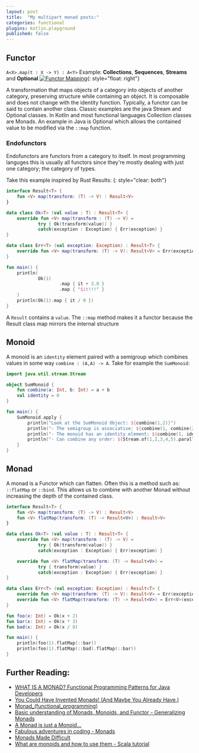 ```yaml
---
layout: post
title:  "My multipart monad posts:"
categories: functional
plugins: kotlin.playground
published: false
---
```


## Functor
`A<X>.map(t : X -> Y) : A<Y>`
Example: **Collections**, **Sequences**, **Streams** and **Optional**
[![Functor Mapping](https://www.plantuml.com/plantuml/png/RP0_IySm48Rt-nG7BZfq49poar3n3pWvA2xYS3P76qZJa5u64R-xRQyLMynqUOwNzqdgKIXBwGECANY1wgtppd5yhon0GzdXosTY_094ynY5MyudmEbKrWtb8_0hXS8pCdVBVTlAy2pPntPPwQWhnq9D1z-WZKWj-OZ_59_TtjnVFLpYKn8_H0hNiubLbL-sEjcjjgTqlZ9Z_XXUd7OnTTsb51cpYHyI2ktn3HmTwi_LqrZwy0C0)](https://www.plantuml.com/plantuml/umla/RP0_IySm48Rt-nG7BZfq49poar3n3pWvA2xYS3P76qZJa5u64R-xRQyLMynqUOwNzqdgKIXBwGECANY1wgtppd5yhon0GzdXosTY_094ynY5MyudmEbKrWtb8_0hXS8pCdVBVTlAy2pPntPPwQWhnq9D1z-WZKWj-OZ_59_TtjnVFLpYKn8_H0hNiubLbL-sEjcjjgTqlZ9Z_XXUd7OnTTsb51cpYHyI2ktn3HmTwi_LqrZwy0C0){: style="float: right"}

A transformation that maps objects of a category into objects of another category, preserving structure while containing an object. It is composable and does not change with the identity function. Typically, a functor can be said to contain another class. Classic examples are the java Stream and Optional classes. In Kotlin and most functional languages Collection classes are Monads. An example in Java is Optional which allows the contained value to be modified via the `::map` function.

### Endofunctors
Endofunctors are functors from a category to itself.  In most programming languges this is usually all functors since they're mostly dealing with just one category; the category of types.

Take this example inspired by Rust Results:
{: style="clear: both"}

```kotlin
interface Result<T> {
    fun <V> map(transform: (T) -> V) : Result<V>
}

data class Ok<T> (val value : T) : Result<T> {
    override fun <V> map(transform : (T) -> V) =
            try { Ok(transform(value)) }
            catch(exception : Exception) { Err(exception) }
}

data class Err<T> (val exception: Exception) : Result<T> {
    override fun <V> map(transform: (T) -> V): Result<V> = Err(exception)
}

fun main() {
    println(
            Ok(1)
                    .map { it + 3.0 }
                    .map { "$it!!!" }
    )
    println(Ok(1).map { it / 0 })
}
```

A `Result` contains a `value`.  The `::map` method makes it a functor because the Result class map mirrors the internal structure

## Monoid

A monoid is an `identity` element paired with a semigroup which combines values in some way `combine : (A,A) -> A`. Take for example the `SumMonoid`:

```kotlin
import java.util.stream.Stream

object SumMonoid {
    fun combine(a: Int, b: Int) = a + b
    val identity = 0
}

fun main() {
    SumMonoid.apply {
        println("Look at the SumMonoid Object: ${combine(1,2)}")
        println("- The semigroup is associative: ${combine(1, combine(2,3))} = ${combine(combine(1,2), 3)}")
        println("- The monoid has an identity element: ${combine(1, identity)}")
        println("- Can combine any order: ${Stream.of(1,2,3,4,5).parallel().reduce(identity, ::combine)}")
    }
}
```


## Monad

A monad is a Functor which can flatten. Often this is a method such as: `::flatMap` or `::bind`.  This allows us to combine with another Monad without increasing the depth of the contained class.

```kotlin
interface Result<T> {
    fun <V> map(transform: (T) -> V) : Result<V>
    fun <V> flatMap(transform: (T) -> Result<V>) : Result<V>
}

data class Ok<T> (val value : T) : Result<T> {
    override fun <V> map(transform : (T) -> V) =
            try { Ok(transform(value)) }
            catch(exception : Exception) { Err(exception) }

    override fun <V> flatMap(transform: (T) -> Result<V>) =
            try { transform(value) }
            catch(exception : Exception) { Err(exception) }
}

data class Err<T> (val exception: Exception) : Result<T> {
    override fun <V> map(transform: (T) -> V): Result<V> = Err(exception)
    override fun <V> flatMap(transform: (T) -> Result<V>) = Err<V>(exception)
}

fun foo(x: Int) = Ok(x + 2)
fun bar(x: Int) = Ok(x * 3)
fun bad(x: Int) = Ok(x / 0)

fun main() {
    println(foo(1).flatMap(::bar))
    println(foo(1).flatMap(::bad).flatMap(::bar))
}
```

## Further Reading:
- [WHAT IS A MONAD? Functional Programming Patterns for Java Developers](https://www.youtube.com/watch?v=8DJtc3zJ5nY)
- [You Could Have Invented Monads! (And Maybe You Already Have.)](http://blog.sigfpe.com/2006/08/you-could-have-invented-monads-and.html)
- [Monad_(functional_programming)](https://en.wikipedia.org/wiki/Monad_(functional_programming))
- [Basic understanding of Monads, Monoids, and Functor - Generalizing Monads](https://blog.knoldus.com/basic-understanding-of-monads-monoids-and-functor/#:~:text=Generalizing%20Monads,-A%20monad%20is&text=A%20monad%20can%20be%20seen,in%20the%20case%20of%20lists)
- [A Monad is just a Monoid…](https://michelestieven.medium.com/a-monad-is-just-a-monoid-a02bd2524f66)
- [Fabulous adventures in coding - Monads](https://ericlippert.com/category/monads/)
- [Monads Made Difficult](https://www.stephendiehl.com/posts/monads.html)
- [What are monoids and how to use them - Scala tutorial](https://www.youtube.com/watch?v=ppzvmI6azaw)
